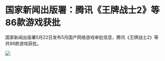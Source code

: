 # 国家新闻出版署：腾讯《王牌战士2》等86款游戏获批

国家新闻出版署5月22日发布5月国产网络游戏审批信息，腾讯《王牌战士2》等共86款游戏获批。

![](https://inews.gtimg.com/om_bt/OldEGQmg4XODK_6ZHJ9R5yTU8SGbpYaSYgNOFUFBTNAU8AA/0)

